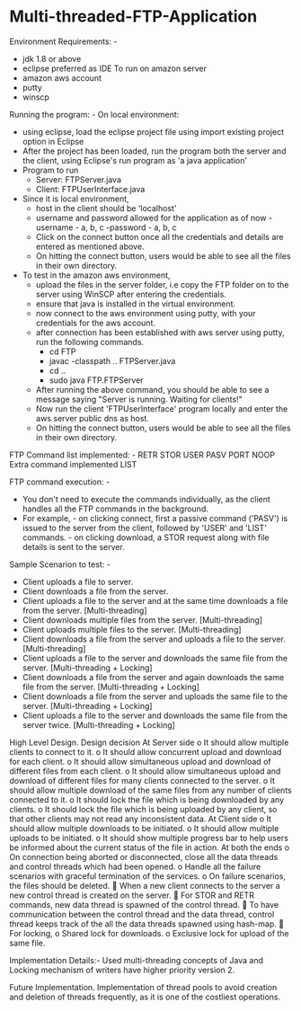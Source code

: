 # Multi-threaded-FTP-Application

Environment Requirements: -
-	jdk 1.8 or above
-	eclipse preferred as IDE
To run on amazon server
-	amazon aws account
-	putty
-	winscp

Running the program: -
On local environment:
-	using eclipse, load the eclipse project file using import existing project option in Eclipse
-	After the project has been loaded, run the program both the server and the client, using Eclipse's run program as 'a java application'
-	Program to run
	- Server:	FTPServer.java
	- Client:	FTPUserInterface.java
-	Since it is local environment, 
	-	host in the client should be 'localhost'
	-	username and password allowed for the application as of now
		-username - a, b, c
		-password - a, b, c
	-	Click on the connect button once all the credentials and details are entered as mentioned above.
	-	On hitting the connect button, users would be able to see all the files in their own directory.
-	To test in the amazon aws environment,
	-	upload the files in the server folder, i.e copy the FTP folder on to the server using WinSCP after entering the credentials.
	-	ensure that java is installed in the virtual environment.
	-	now connect to the aws environment using putty, with your credentials for the aws account.
	-	after connection has been established with aws server using putty, run the following commands.
		- 	cd FTP
		- 	javac -classpath .. FTPServer.java
		- 	cd ..
		-	sudo java FTP.FTPServer
	-	After running the above command, you should be able to see a message saying "Server is running. Waiting for clients!"
	-	Now run the client 'FTPUserInterface' program locally and enter the aws server public dns as host.
	-	On hitting the connect button, users would be able to see all the files in their own directory.

FTP Command list implemented: -
RETR
STOR
USER
PASV
PORT
NOOP
Extra command implemented
LIST

FTP command execution: -
-	You don't need to execute the commands individually, as the client handles all the FTP commands in the background.
-	For example, 
		-	on clicking connect, first a passive command ('PASV') is issued to the server from the client, followed by 'USER' and 'LIST' commands.
		-	on clicking download, a STOR request along with file details is sent to the server.
		
Sample Scenarion to test: -
-	Client uploads a file to server.
-	Client downloads a file from the server.
-	Client uploads a file to the server and at the same time downloads a file from the server. [Multi-threading]
-	Client downloads multiple files from the server. [Multi-threading]
-	Client uploads multiple files to the server. [Multi-threading]
-	Client downloads a file from the server and uploads a file to the server.[Multi-threading]
-	Client uploads a file to the server and downloads the same file from the server. [Multi-threading + Locking]
-	Client downloads a file from the server and again downloads the same file from the server. [Multi-threading + Locking]
-	Client downloads a file from the server and uploads the same file to the server. [Multi-threading + Locking]
-	Client uploads a file to the server and downloads the same file from the server twice. [Multi-threading + Locking]

High Level Design.
Design decision
At Server side
o It should allow multiple clients to connect to it.
o It should allow concurrent upload and download for each client.
o It should allow simultaneous upload and download of different files from each client.
o It should allow simultaneous upload and download of different files for many clients connected to the server.
o It should allow multiple download of the same files from any number of clients connected to it.
o It should lock the file which is being downloaded by any clients.
o It should lock the file which is being uploaded by any client, so that other clients may not read any inconsistent data.
At Client side
o It should allow multiple downloads to be initiated.
o It should allow multiple uploads to be initiated.
o It should show multiple progress bar to help users be informed about the current status of the file in action.
At both the ends
o On connection being aborted or disconnected, close all the data threads and control threads which had been opened.
o Handle all the failure scenarios with graceful termination of the services.
o On failure scenarios, the files should be deleted.
 When a new client connects to the server a new control thread is created on the server.
 For STOR and RETR commands, new data thread is spawned of the control thread.
 To have communication between the control thread and the data thread, control thread keeps track of the all the data threads spawned using hash-map.
 For locking,
o Shared lock for downloads.
o Exclusive lock for upload of the same file.

Implementation Details:-
Used multi-threading concepts of Java and Locking mechanism of writers have higher priority version 2.

Future Implementation.
Implementation of thread pools to avoid creation and deletion of threads frequently, as it is one of the costliest operations.